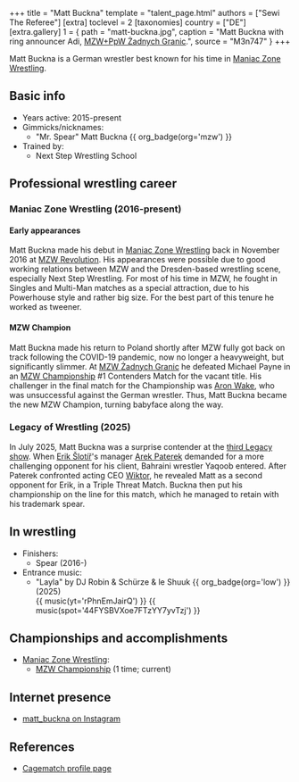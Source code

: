 +++
title = "Matt Buckna"
template = "talent_page.html"
authors = ["Sewi The Referee"]
[extra]
toclevel = 2
[taxonomies]
country = ["DE"]
[extra.gallery]
1 = { path = "matt-buckna.jpg", caption = "Matt Buckna with ring announcer Adi, [MZW+PpW Żadnych Granic](@/e/mzw/2023-09-23-mzw_ppw-zadnych-granic.md).", source = "M3n747" }
+++

Matt Buckna is a German wrestler best known for his time in [Maniac Zone Wrestling](@/o/mzw.md).

## Basic info

* Years active: 2015-present
* Gimmicks/nicknames:
  - "Mr. Spear" Matt Buckna {{ org_badge(org='mzw') }}
* Trained by:
  - Next Step Wrestling School

## Professional wrestling career

### Maniac Zone Wrestling (2016-present)

#### Early appearances

Matt Buckna made his debut in [Maniac Zone Wrestling](@/o/mzw.md) back in November 2016 at [MZW Revolution](@/e/mzw/2016-11-05-mzw-revolution.md). His appearances were possible due to good working relations between MZW and the Dresden-based wrestling scene, especially Next Step Wrestling. For most of his time in MZW, he fought in Singles and Multi-Man matches as a special attraction, due to his Powerhouse style and rather big size. For the best part of this tenure he worked as tweener.

#### MZW Champion

Matt Buckna made his return to Poland shortly after MZW fully got back on track following the COVID-19 pandemic, now no longer a heavyweight, but significantly slimmer. At [MZW Żadnych Granic](@/e/mzw/2023-09-23-mzw_ppw-zadnych-granic.md) he defeated Michael Payne in an [MZW Championship](@/c/mzw-championship.md) #1 Contenders Match for the vacant title. His challenger in the final match for the Championship was [Aron Wake](@/w/aron-wake.md), who was unsuccessful against the German wrestler. Thus, Matt Buckna became the new MZW Champion, turning babyface along the way.

### Legacy of Wrestling (2025)

In July 2025, Matt Buckna was a surprise contender at the [third Legacy show](@/e/low/2025-07-11-low-3.md). When [Erik Šlotíř](@/w/erik-slotir.md)'s manager [Arek Paterek](@/w/arek-paterek.md) demanded for a more challenging opponent for his client, Bahraini wrestler Yaqoob entered. After Paterek confronted acting CEO [Wiktor](@/w/wiktor-longman.md), he revealed Matt as a second opponent for Erik, in a Triple Threat Match. Buckna then put his championship on the line for this match, which he managed to retain with his trademark spear.

## In wrestling

* Finishers:
  - Spear (2016-)
* Entrance music:
  - "Layla" by DJ Robin & Schürze & le Shuuk
    {{ org_badge(org='low') }} (2025) <br>
    {{ music(yt='rPhnEmJairQ') }}
    {{ music(spot='44FYSBVXoe7FTzYY7yvTzj') }}

## Championships and accomplishments

* [Maniac Zone Wrestling](@/o/mzw.md):
  - [MZW Championship](@/c/mzw-championship.md) (1 time; current)

## Internet presence

* [matt_buckna on Instagram](https://www.instagram.com/matt_buckna/)

## References

* [Cagematch profile page](https://www.cagematch.net/?id=2&nr=22061)
